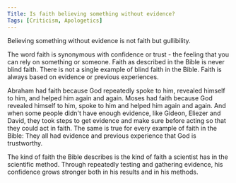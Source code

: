 ```yaml
---
Title: Is faith believing something without evidence?
Tags: [Criticism, Apologetics]
---
```

Believing something without evidence is not faith but gullibility. 

The word faith is synonymous with confidence or trust - the feeling that you can rely on something or someone. Faith as described in the Bible is never blind faith. There is not a single example of blind faith in the Bible. Faith is always based on evidence or previous experiences. 

Abraham had faith because God repeatedly spoke to him, revealed himself to him, and helped him again and again. 
Moses had faith because God revealed himself to him, spoke to him and helped him again and again. 
And when some people didn't have enough evidence, like Gideon, Eliezer and David, they took steps to get evidence and make sure before acting so that they could act in faith. 
The same is true for every example of faith in the Bible: They all had evidence and previous experience that God is trustworthy.

The kind of faith the Bible describes is the kind of faith a scientist has in the scientific method. Through repeatedly testing and gathering evidence, his confidence grows stronger both in his results and in his methods.
